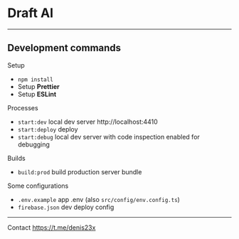 # Draft AI

---

## Development commands

Setup

- `npm install`
- Setup **Prettier**
- Setup **ESLint**

Processes

- `start:dev` local dev server http://localhost:4410
- `start:deploy` deploy
- `start:debug` local dev server with code inspection enabled for debugging

Builds

- `build:prod` build production server bundle

Some configurations

- `.env.example` app .env (also `src/config/env.config.ts`)
- `firebase.json` dev deploy config

---

Contact https://t.me/denis23x
